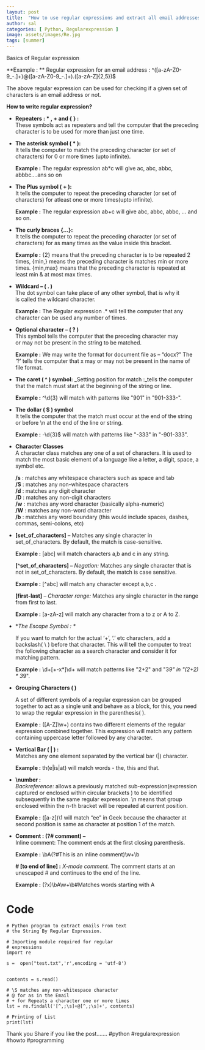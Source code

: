 ```yaml
---
layout: post
title:  "How to use regular expressions and extract all email addresses from a text file."
author: sal
categories: [ Python, Regularexpression ]
image: assets/images/Re.jpg
tags: [summer]
---
```



Basics of Regular expression

**Example : ** Regular expression for an email address :
^([a-zA-Z0-9_\-\.]+)@([a-zA-Z0-9_\-\.]+)\.([a-zA-Z]{2,5})$


The above regular expression can be used for checking if a given set of characters is an email address or not.

**How to write regular expression?**

-   **Repeaters : * , + and { } :**  
    These symbols act as repeaters and tell the computer that the preceding character is to be used for more than just one time.
-   **The asterisk symbol ( * ):**  
    It tells the computer to match the preceding character (or set of characters) for 0 or more times (upto infinite).
    
    **Example :** The regular expression ab*c will give ac, abc, abbc, 
    abbbc….ans so on 
    
-   **The Plus symbol ( + ):**  
    It tells the computer to repeat the preceding character (or set of characters) for atleast one or more times(upto infinite).
    
    **Example :** The regular expression ab+c will give abc, abbc,
    abbc, … and so on.
    
-   **The curly braces {…}:**  
    It tells the computer to repeat the preceding character (or set of characters) for as many times as the value inside this bracket.
    
    **Example :** {2} means that the preceding character is to be repeated 2 
    times, {min,} means the preceding character is matches min or  more 
    times. {min,max} means that the preceding character is repeated at
    least min & at most max times.
    
-   **Wildcard – ( . )**  
    The dot symbol can take place of any other symbol, that is why it  
    is called the wildcard character.
    
    **Example :** 
    The Regular expression .* will tell the computer that any character
    can be used any number of times.
    
-   **Optional character – ( ? )**  
    This symbol tells the computer that the preceding character may  
    or may not be present in the string to be matched.
    
    **Example :** 
    We may write the format for document file as – “docx?”
    The ‘?’ tells the computer that x may or may not be 
    present in the name of file format.
    
-   **The caret ( ^ ) symbol:**  _Setting position for match :_tells the computer that the match must start at the beginning of the string or line.
    
    **Example :** ^\d{3} will match with patterns like "901" in "901-333-".
    
-   **The dollar ( $ ) symbol**  
    It tells the computer that the match must occur at the end of the string or before \n at the end of the line or string.
    
    **Example :** -\d{3}$  will match with patterns like "-333" in "-901-333".
    
-   **Character Classes**  
    A character class matches any one of a set of characters. It is used to match the most basic element of a language like a letter, a digit, space, a symbol etc.
    
    **/s**  : matches any whitespace characters such as space and tab  
    **/S**  : matches any non-whitespace characters  
    **/d**  : matches any digit character  
    **/D**  : matches any non-digit characters  
    **/w**  : matches any word character (basically alpha-numeric)  
    **/W**  : matches any non-word character  
    **/b**  : matches any word boundary (this would include spaces, dashes, commas, semi-colons, etc)

-   **[set_of_characters]**  – Matches any single character in set_of_characters. By default, the match is case-sensitive.
    
    **Example :** [abc] will match characters a,b and c in any string.
    
    **[^set_of_characters] –**  _Negation:_  Matches any single character that is not in set_of_characters. By default, the match is case sensitive.
    
    **Example :** [^abc] will match any character except a,b,c .
    
    **[first-last]**  –  _Character range:_  Matches any single character in the range from first to last.
    
    **Example :** [a-zA-z] will match any character from a to z or A to Z.
    
-   **The Escape Symbol : \**
    
    If you want to match for the actual ‘+’, ‘.’ etc characters, add a backslash( \ ) before that character. This will tell the computer to treat the following character as a search character and consider it for matching pattern.
    
    **Example :** \d+[\+-x\*]\d+ will match patterns like "2+2"
    and "3*9" in "(2+2) * 3*9".
    
-   **Grouping Characters ( )**
    
    A set of different symbols of a regular expression can be grouped together to act as a single unit and behave as a block, for this, you need to wrap the regular expression in the parenthesis( ).
    
    **Example :** ([A-Z]\w+) contains two different elements of the regular 
    expression combined together. This expression will match any pattern 
    containing uppercase letter followed by any character.
    
-   **Vertical Bar ( | ) :**  
    Matches any one element separated by the vertical bar (|) character.
    
    **Example :**  th(e|is|at) will match words - the, this and that.
    
-   **\number :**  
    _Backreference:_  allows a previously matched sub-expression(expression captured or enclosed within circular brackets ) to be identified subsequently in the same regular expression. \n means that group enclosed within the n-th bracket will be repeated at current position.
    
    **Example :** ([a-z])\1 will match “ee” in Geek because the character 
    at second position is same as character at position 1 of the match.
    
-   **Comment : (?# comment) –**  
    Inline comment: The comment ends at the first closing parenthesis.
    
    **Example :** \bA(?#This is an inline comment)\w+\b
    
    **# [to end of line] :**  _X-mode comment._  The comment starts at an unescaped # and continues to the end of the line.
    
    **Example :**  (?x)\bA\w+\b#Matches words starting with A



# Code

   

    # Python program to extract emails From text
    # the String By Regular Expression. 
      
    # Importing module required for regular 
    # expressions 
    import re  
    
    s =  open("test.txt",'r',encoding = 'utf-8')
    
    
    contents = s.read()
    
    # \S matches any non-whitespace character 
    # @ for as in the Email 
    # + for Repeats a character one or more times 
    lst = re.findall('[^,;\s]+@[^,;\s]+', contents)     
      
    # Printing of List 
    print(lst) 



Thank you Share if you like the post.......
#python #regularexpression #howto #programming
